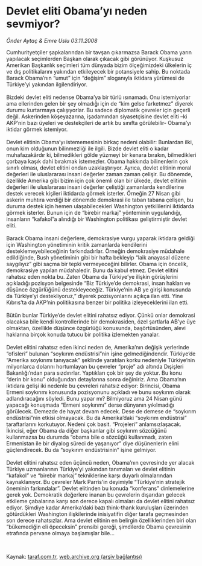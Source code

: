 # Devlet eliti Obama’yı neden sevmiyor?

*Önder Aytaç & Emre Uslu 03.11.2008*

<div class="taraf_structure_2col_1zq">
<div class="margen_n">



 <p>Cumhurityetçiler şapkalarından bir tavşan çıkarmazsa Barack Obama yarın yapılacak seçimlerden Başkan olarak çıkacak gibi görünüyor. Kuşkusuz Amerikan Başkanlık seçimleri tüm dünyada bizim ölçeğimizdeki ülkelerin iç ve dış politikalarını yakından etkileyecek bir potansiyele sahip. Bu noktada Barack Obama’nın “umut” için “değişim” sloganıyla iktidara yürümesi de Türkiye’yi yakından ilgilendiriyor. <br/><br/>Bizdeki devlet eliti nedense Obama’ya bir türlü ısınamadı. Onu istemiyorlar ama ellerinden gelen bir şey olmadığı için de “kim gelse farketmez” diyerek durumu kurtarmaya çalışıyorlar. Bu sadece diplomatik çevreler için geçerli değil. Askerinden köşeyazarına, işadamından siyasetçisine devlet eliti –ki AKP’nin bazı üyeleri ve destekçileri de artık bu sınıfta görülebilir- Obama’yı iktidar görmek istemiyor. <br/><br/>Devlet elitinin Obama’yı istememesinin birkaç nedeni olabilir: Bunlardan ilki, onun kim olduğunun bilinmezliği ile ilgili. Bizde devlet eliti o kadar muhafazakârdır ki, bilmedikleri gölde yüzmeyi bir kenara bırakın, bilmedikleri çorbaya kaşık dahi bırakmak istemezler. Obama hakkında bilinenlerin çok sınırlı olması, devlet elitini ondan uzaklaştırıyor. Ayrıca, devlet elitinin moral değerleri ile uluslararası insani değerler zaman zaman çelişir. Bu dönemde, özellikle Amerika gibi bizim için çok önemli olan bir ülkede, devlet elitinin değerleri ile uluslararası insani değerler çeliştiği zamanlarda kendilerine destek verecek kişileri iktidarda görmek isterler. Örneğin 27 Nisan gibi askerin muhtıra verdiği bir dönemde demokrasi ile taban tabana çelişen, bu duruma destek için hemen ulaşabilecekleri Washington yetkililerini iktidarda görmek isterler. Bunun için de “birebir markaj” yönteminin uygulandığı, insanların “kafakol”a alındığı bir Washington politikası geliştirmiştir devlet eliti. <br/><br/>Barack Obama insani değerlere, demokrasiye vurgu yaparak iktidara geldiği için Washington yönetiminin kritik zamanlarda kendilerini desteklemeyebileceğinin farkındadırlar. Örneğin demokrasiye müdahale edildiğinde, Bush yönetiminin gibi bir hafta bekleyip “laik anayasal düzene saygılıyız” gibi saçma bir tepki vermeyeceğini bilirler. Obama için öncelik, demokrasiye yapılan müdahaledir. Bunu da kabul etmez. Devlet elitini rahatsız eden nokta bu. Zaten Obama da Türkiye’ye ilişkin görüşlerini açıkladığı pozisyon belgesinde “Biz Türkiye’de demokrasi, insan hakları ve düşünce özgürlüğünü destekleyeceğiz. Türkiye’nin AB ye girişi konusunda da Türkiye’yi destekliyoruz,” diyerek pozisyonlarını açıkça ilan etti. Yine Kıbrıs’ta da AKP’nin politikasına benzer bir politika izleyeceklerini ilan etti. <br/><br/>Bütün bunlar Türkiye’de devlet elitini rahatsız ediyor. Çünkü onlar demokrasi olacaksa bile kendi kontrollerinde bir demokrasiden, özel şartlarla AB’ye üye olmaktan, özellikle düşünce özgürlüğü konusunda, başörtüsünden, alevi haklarına birçok konuda tutucu bir politika izlemekten yanalar. <br/><br/>Devlet elitini rahatsız eden ikinci neden de, Amerika’nın değişik yerlerinde “ofisleri” bulunan “soykırım endüstrisi”nin işine gelmediğindendir. Türkiye’de “Amerika soykırımı tanıyacak” şeklinde yaratılan korku nedeniyle Türkiye’nin milyonlarca dolarını hortumlayan bu çevreler “proje” adı altında Dışişleri Bakanlığı’ndan para sızdırırlar. Yaptıkları çok bir şey de yoktur. Bu konu “derin bir konu” olduğundan detaylarına sonra değiniriz. Ama Obama’nın iktidara gelişi iki nedenle bu çevreleri rahatsız ediyor: Birincisi, Obama Ermeni soykırımı konusunda pozisyonunu açıkladı ve bunu soykırım olarak adlandıracağını söyledi. Bunu yapar mı? Bilmiyoruz ama 24 Nisan günü yapacağı konuşmada “Ermeni soykırımı” derse dünyanın yıkılmadığı görülecek. Demezde de hayat devam edecek. Dese de demese de “soykırım endüstrisi”nin etkisi olmayacak. Bu da Amerika’daki “soykırım endüstrisi” taraftarlarını korkutuyor. Nedeni çok basit. “Projeleri” anlamsızlaşacak. İkincisi, eğer Obama da diğer başkanlar gibi soykırım sözcüğünü kullanmazsa bu durumda “obama bile o sözcüğü kullanmadı, zaten Ermenistan ile bir diyalog süreci de yaşanıyor” diye düşünenlerin elini güçlendirecek. Bu da “soykırım endüstrisinin” işine gelmiyor. <br/><br/>Devlet elitini rahatsız eden üçüncü neden, Obama’nın çevresinde yer alacak Türkiye uzmanlarının Türkiye’yi yakından tanımaları ve devlet elitinin “kafakol” ve “birebir markaj” tekniklerine karşı duyarlı olmalarından kaynaklanıyor. Bu çevreler Mark Parris’in deyimiyle “Türkiye’nin stratejik öneminin farkındalar”. Devlet elitinden bu konuda “konferans” dinlemelerine gerek yok. Demokratik değerlere inanan bu çevrelerin dışarıdan gelecek etkileme çabalarına karşı son derece kapalı olmaları da devlet elitini rahatsız ediyor. Şimdiye kadar Amerika’daki bazı think-thank kuruluşları üzerinden götürdükleri Washington ilişkilerinde inisiyatifin diğer tarafa geçmesinden son derece rahatsızlar. Ama devlet elitinin en belirgin özelliklerinden biri olan “bükemediğin eli öpeceksin” prensibi gereği, şimdilerde Obama çevresinin etrafında pervane olmaya başlamışlar bile... </p>

<br/>


<div id="taraf_not">
</div>

</div>


</div>

Kaynak: [taraf.com.tr](http://www.taraf.com.tr:80/makale/2506.htm), [web.archive.org (arşiv bağlantısı)](http://web.archive.org/web/20090422061903/http://www.taraf.com.tr:80/makale/2506.htm)
